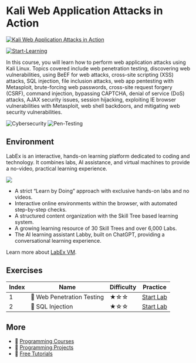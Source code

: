 # Kali Web Application Attacks in Action

[![Kali Web Application Attacks in Action](https://cover-creator.appbot.io/kali-web-application-attacks-in-action.png)](https://labex.io/courses/kali-web-application-attacks-in-action)

[![Start-Learning](https://img.shields.io/badge/Start-Learning-whitesmoke?style=for-the-badge)](https://labex.io/courses/kali-web-application-attacks-in-action)

In this course, you will learn how to perform web application attacks using Kali Linux. Topics covered include web penetration testing, discovering web vulnerabilities, using BeEF for web attacks, cross-site scripting (XSS) attacks, SQL injection, file inclusion attacks, web app pentesting with Metasploit, brute-forcing web passwords, cross-site request forgery (CSRF), command injection, bypassing CAPTCHA, denial of service (DoS) attacks, AJAX security issues, session hijacking, exploiting IE browser vulnerabilities with Metasploit, web shell backdoors, and mitigating web security vulnerabilities.

![Cybersecurity](https://img.shields.io/badge/Cybersecurity-whitesmoke?style=for-the-badge&logo=cybersecurity)
![Pen-Testing](https://img.shields.io/badge/Pen-Testing-whitesmoke?style=for-the-badge&logo=pen-testing)


## Environment

LabEx is an interactive, hands-on learning platform dedicated to coding and technology. It combines labs, AI assistance, and virtual machines to provide a no-video, practical learning experience.

![](https://tutorial-screenshot.getvm.io/images/vm-1725247253.png)

- A strict “Learn by Doing” approach with exclusive hands-on labs and no videos.
- Interactive online environments within the browser, with automated step-by-step checks.
- A structured content organization with the Skill Tree based learning system.
- A growing learning resource of 30 Skill Trees and over 6,000 Labs.
- The AI learning assistant Labby, built on ChatGPT, providing a conversational learning experience.

Learn more about [LabEx VM](https://support.labex.io/using-labex/virtual-machine).

## Exercises

|   Index | Name                      | Difficulty   | Practice                                                                                                        |
|---------|---------------------------|--------------|-----------------------------------------------------------------------------------------------------------------|
|       1 | 📖 Web Penetration Testing | ★☆☆          | <a target='_blank' href='https://labex.io/tutorials/cybersecurity-web-penetration-testing-416136'>Start Lab</a> |
|       2 | 📖 SQL Injection           | ★☆☆          | <a target='_blank' href='https://labex.io/tutorials/sql-injection-416137'>Start Lab</a>                         |

## More

- 🔗 [ Programming Courses](https://github.com/labex-labs/awesome-programming-courses)
- 🔗 [ Programming Projects](https://github.com/labex-labs/awesome-programming-projects)
- 🔗 [ Free Tutorials](https://github.com/labex-labs/cybersecurity-free-tutorials)

